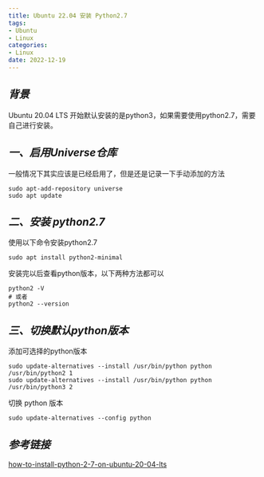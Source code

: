 ```yaml
---
title: Ubuntu 22.04 安装 Python2.7
tags:
- Ubuntu
- Linux
categories:
- Linux
date: 2022-12-19
---
```


## ***背景***

Ubuntu 20.04 LTS 开始默认安装的是python3，如果需要使用python2.7，需要自己进行安装。

## ***一、启用Universe仓库***

一般情况下其实应该是已经启用了，但是还是记录一下手动添加的方法

```shell
sudo apt-add-repository universe
sudo apt update
```

## ***二、安装 python2.7***

使用以下命令安装python2.7

```shell
sudo apt install python2-minimal
```

安装完以后查看python版本，以下两种方法都可以

```shell
python2 -V
# 或者
python2 --version
```

## ***三、切换默认python版本***

添加可选择的python版本

```shell
sudo update-alternatives --install /usr/bin/python python /usr/bin/python2 1
sudo update-alternatives --install /usr/bin/python python /usr/bin/python3 2
```

切换 python 版本

```shell
sudo update-alternatives --config python
```

## ***参考链接***

[how-to-install-python-2-7-on-ubuntu-20-04-lts](https://www.how2shout.com/linux/how-to-install-python-2-7-on-ubuntu-20-04-lts/)
